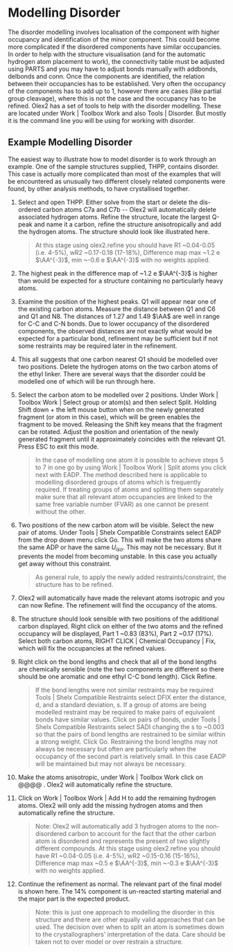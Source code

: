 # Modelling Disorder
The disorder modelling involves localisation of the component with higher occupancy and identification of the minor component. This could become more complicated if the disordered components have similar occupancies. In order to help with the structure visualisation (and for the automatic hydrogen atom placement to work), the connectivity table must be adjusted using PARTS and you may have to adjust bonds manually with addbonds, delbonds and conn.
Once the components are identified, the relation between their occupancies has to be established. Very often the occupancy of the components has to add up to 1, however there are cases (like partial group cleavage), where this is not the case and the occupancy has to be refined.
Olex2 has a set of tools to help with the disorder modelling. These are located under Work | Toolbox Work and also Tools | Disorder. But mostly it is the command line you will be using for working with disorder.

## Example Modelling Disorder
The easiest way to illustrate how to model disorder is to work through an example. One of the sample structures supplied, THPP, contains disorder. This case is actually more complicated than most of the examples that will be encountered as unusually two different closely related components were found, by other analysis methods, to have crystallised together. 
1.	Select and open THPP. Either solve from the start or delete the dis-ordered carbon atoms C7a and C7b -- Olex2 will automatically delete associated hydrogen atoms. Refine the structure, locate the largest Q-peak and name it a carbon, refine the structure anisotropically and add the hydrogen atoms. The structure should look like illustrated here. 
	>At this stage using olex2.refine you should have R1 ~0.04-0.05 (i.e. 4-5%), wR2 ~0.17-0.18 (17-18%), Difference map max ~1.2 e $\AA^{-3}$, min ~-0.6 e $\AA^{-3}$ with no weights applied.
2.	The highest peak in the difference map of ~1.2 e $\AA^{-3}$ is higher than would be expected for a structure containing no particularly heavy atoms. 
3.	Examine the position of the highest peaks. Q1 will appear near one of the existing carbon atoms. Measure the distance between Q1 and C6 and Q1 and N8. The distances of 1.27 and 1.49 $\AA$ are well in range for C-C and C-N bonds.
Due to lower occupancy of the disordered components, the observed distances are not exactly what would be expected for a particular bond, refinement may be sufficient but if not some restraints may be required later in the refinement.
4.	This all suggests that one carbon nearest Q1 should be modelled over two positions. Delete the hydrogen atoms on the two carbon atoms of the ethyl linker. There are several ways that the disorder could be modelled one of which will be run through here.
5.	Select the carbon atom to be modelled over 2 positions. Under Work | Toolbox Work | Select group or atom(s) and then select Split. Holding Shift down + the left mouse button when on the newly generated fragment (or atom in this case), which will be green enables the fragment to be moved. Releasing the Shift key means that the fragment can be rotated. Adjust the position and orientation of the newly generated fragment until it approximately coincides with the relevant Q1. Press ESC to exit this mode.
     
	>In the case of modelling one atom it is possible to achieve steps 5 to 7 in one go by using Work | Toolbox Work | Split atoms you click next with EADP. The method described here is applicable to modelling disordered groups of atoms which is frequently required. If treating groups of atoms and splitting them separately make sure that all relevant atom occupancies are linked to the same free variable number (FVAR) as one cannot be present without the other.

6.	Two positions of the new carbon atom will be visible. Select the new pair of atoms. Under Tools | Shelx Compatible Constraints select EADP from the drop down menu click Go. This will make the two atoms share the same ADP or have the same $U_{iso}$. This may not be necessary. But it prevents the model from becoming unstable. In this case you actually get away without this constraint. 
	>As general rule, to apply the newly added restraints/constraint, the structure has to be refined.
7.	Olex2 will automatically have made the relevant atoms isotropic and you can now Refine. The refinement will find the occupancy of the atoms.
8.	The structure should look sensible with two positions of the additional carbon displayed. Right click on either of the two atoms and the refined occupancy will be displayed, Part 1 ~0.83 (83%), Part 2 ~0.17 (17%). Select both carbon atoms, RIGHT CLICK | Chemical Occupancy | Fix, which will fix the occupancies at the refined values.
9.	Right click on the bond lengths and check that all of the bond lengths are chemically sensible (note the two components are different so there should be one aromatic and one ethyl C-C bond length). Click Refine.
	>If the bond lengths were not similar restraints may be required Tools | Shelx Compatible Restraints select DFIX enter the distance, d, and a standard deviation, s. If a group of atoms are being modelled restraint may be required to make pairs of equivalent bonds have similar values. Click on pairs of bonds, under Tools | Shelx Compatible Restraints select SADI changing the s to ~0.003 so that the pairs of bond lengths are restrained to be similar within a strong weight. Click Go. Restraining the bond lengths may not always be necessary but often are particularly when the occupancy of the second part is relatively small. In this case EADP will be maintained but may not always be necessary.
10.	Make the atoms anisotropic, under Work | Toolbox Work click on @@@@ . Olex2 will automatically refine the structure.
11.	Click on Work | Toolbox Work | Add H to add the remaining hydrogen atoms. Olex2 will only add the missing hydrogen atoms and then automatically refine the structure.
	>Note: Olex2 will automatically add 3 hydrogen atoms to the non-disordered carbon to account for the fact that the other carbon atom is disordered and represents the present of two slightly different compounds. At this stage using olex2.refine you should have R1 ~0.04-0.05 (i.e. 4-5%), wR2 ~0.15-0.16 (15-16%), Difference map max ~0.5 e $\AA^{-3}$, min ~-0.3 e $\AA^{-3}$ with no weights applied.
12.	Continue the refinement as normal. The relevant part of the final model is shown here. The 14% component is un-reacted starting material and the major part is the expected product.
	>Note: this is just one approach to modelling the disorder in this structure and there are other equally valid approaches that can be used. The decision over when to split an atom is sometimes down to the crystallographers' interpretation of the data. Care should be taken not to over model or over restrain a structure.
